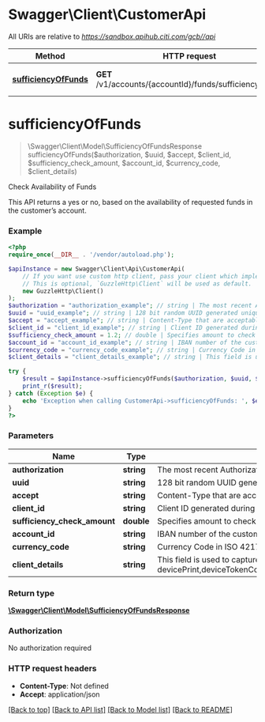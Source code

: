 # Swagger\Client\CustomerApi

All URIs are relative to *https://sandbox.apihub.citi.com/gcb//api*

Method | HTTP request | Description
------------- | ------------- | -------------
[**sufficiencyOfFunds**](CustomerApi.md#sufficiencyoffunds) | **GET** /v1/accounts/{accountId}/funds/sufficiencyCheck | Check Availability of Funds

# **sufficiencyOfFunds**
> \Swagger\Client\Model\SufficiencyOfFundsResponse sufficiencyOfFunds($authorization, $uuid, $accept, $client_id, $sufficiency_check_amount, $account_id, $currency_code, $client_details)

Check Availability of Funds

This API returns a yes or no, based on the availability of requested funds in the customer’s account.

### Example
```php
<?php
require_once(__DIR__ . '/vendor/autoload.php');

$apiInstance = new Swagger\Client\Api\CustomerApi(
    // If you want use custom http client, pass your client which implements `GuzzleHttp\ClientInterface`.
    // This is optional, `GuzzleHttp\Client` will be used as default.
    new GuzzleHttp\Client()
);
$authorization = "authorization_example"; // string | The most recent Authorization token. This will have the format Bearer + {space} + {accessToken}. Example: Bearer KGNsaWVudF9pZDpjbGllbnRfc2VjcmV0KQ==.
$uuid = "uuid_example"; // string | 128 bit random UUID generated uniquely for every request.
$accept = "accept_example"; // string | Content-Type that are acceptable for the response.
$client_id = "client_id_example"; // string | Client ID generated during application registration.
$sufficiency_check_amount = 1.2; // double | Specifies amount to check account for sufficiency.
$account_id = "account_id_example"; // string | IBAN number of the customer.
$currency_code = "currency_code_example"; // string | Currency Code in ISO 4217 format
$client_details = "client_details_example"; // string | This field is used to capture device,browser and network information. Refer the developer portal for more information.These are the fields which will be passed as part of the header devicePrint,deviceTokenCookie,userIpAddress,userAgent,hardwareId,simId,deviceModel,deviceName,deviceOsName,deviceOsVersion,multitaskingSupportFlag,languageSupport,wifiMacAddress,cellTowerId,locationAreaCode,rsaApplicationKey,wapClientId,mobileCarrierCode,mobileCountryCode,osId,geoLongitude,geoLatitude,geoHorizontalAccuracy,geoAltitude,geoAltitudeAccuracy,geoSpeed,geoTimestamp,geoStatus,basicServiceSetId,signalStrength,wifiChannel,serviceSetId

try {
    $result = $apiInstance->sufficiencyOfFunds($authorization, $uuid, $accept, $client_id, $sufficiency_check_amount, $account_id, $currency_code, $client_details);
    print_r($result);
} catch (Exception $e) {
    echo 'Exception when calling CustomerApi->sufficiencyOfFunds: ', $e->getMessage(), PHP_EOL;
}
?>
```

### Parameters

Name | Type | Description  | Notes
------------- | ------------- | ------------- | -------------
 **authorization** | **string**| The most recent Authorization token. This will have the format Bearer + {space} + {accessToken}. Example: Bearer KGNsaWVudF9pZDpjbGllbnRfc2VjcmV0KQ&#x3D;&#x3D;. |
 **uuid** | **string**| 128 bit random UUID generated uniquely for every request. |
 **accept** | **string**| Content-Type that are acceptable for the response. |
 **client_id** | **string**| Client ID generated during application registration. |
 **sufficiency_check_amount** | **double**| Specifies amount to check account for sufficiency. |
 **account_id** | **string**| IBAN number of the customer. |
 **currency_code** | **string**| Currency Code in ISO 4217 format |
 **client_details** | **string**| This field is used to capture device,browser and network information. Refer the developer portal for more information.These are the fields which will be passed as part of the header devicePrint,deviceTokenCookie,userIpAddress,userAgent,hardwareId,simId,deviceModel,deviceName,deviceOsName,deviceOsVersion,multitaskingSupportFlag,languageSupport,wifiMacAddress,cellTowerId,locationAreaCode,rsaApplicationKey,wapClientId,mobileCarrierCode,mobileCountryCode,osId,geoLongitude,geoLatitude,geoHorizontalAccuracy,geoAltitude,geoAltitudeAccuracy,geoSpeed,geoTimestamp,geoStatus,basicServiceSetId,signalStrength,wifiChannel,serviceSetId | [optional]

### Return type

[**\Swagger\Client\Model\SufficiencyOfFundsResponse**](../Model/SufficiencyOfFundsResponse.md)

### Authorization

No authorization required

### HTTP request headers

 - **Content-Type**: Not defined
 - **Accept**: application/json

[[Back to top]](#) [[Back to API list]](../../README.md#documentation-for-api-endpoints) [[Back to Model list]](../../README.md#documentation-for-models) [[Back to README]](../../README.md)

